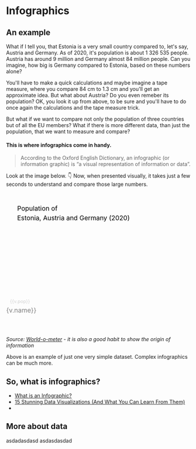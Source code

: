 # Infographics

## An example

What if I tell you, that Estonia is a very small country compared to, let's say, Austria and Germany. As of 2020, it's population is about 1 326 535 people. Austria has around 9 million and Germany almost 84 million people. Can you imagine, how big is Germany compared to Estonia, based on these numbers alone? 

You'll have to make a quick calculations and maybe imagine a tape measure, where you compare 84 cm to 1.3 cm and you'll get an approximate idea. But what about Austria? Do you even remeber its population? OK, you look it up from above, to be sure and you'll have to do once again the calculations and the tape measure trick. 

But what if we want to compare not only the population of three countries but of all the EU members? What if there is more different data, than just the population, that we want to measure and compare? 

#### This is where **infographics** come in handy.


<!-- An illustration is often just an add-on to the content &ndash; something that helps bring life to text, add emotion etc. It is not very important, what exact colors you use or how big exactly the elements are compared to each other, as long as the illustrations overall look remains pleasant and proffessional. But sometimes this isn't the case &ndash; sometimes illustrations are based on **real data**. That kind of images are called infographics.  -->

> According to the Oxford English Dictionary, an infographic (or information graphic) is “a visual representation of information or data”.


Look at the image below. 👇 Now, when presented visually, it takes just a few seconds to understand and compare those large numbers.



<svg width="200" height="150" viewBox="0 0 200 150" style="width:100%; height:auto;" class="ed-elevated-05 ed-rounded-05">
    <g transform="translate(0, 120)">
        <g v-for="(v,i) in [{'name':'Estonia','pop':1326535,'col':'hsl(0,40%,70%)'}, {'name':'Austria','pop':9006398,'col':'hsl(120,40%,70%)'}, {'name':'Germany','pop':83783942,'col':'hsl(240,40%,70%)'}]" :transform="translate(map(i,0,2,20,150), 0)">
            <rect width="30" :height="map(v.pop,0,90000000,0,100)"  :fill="v.col" transform="scale(1, -1)" />
            <text y="10" x="15" font-size="7" fill="gray" text-anchor="middle">{{v.name}}</text>
            <text :y="map(v.pop,0,90000000,0,-100)-3" x="15" font-size="5" fill="lightgray" text-anchor="middle">{{v.pop}}</text>
        </g>
    </g>
    <text x="12" y="20" font-size="7" width="150">Population of</text>
    <text x="12" y="30" font-size="7" width="150">Estonia, Austria and Germany (2020)</text>
</svg>

*Source: [World-o-meter](https://www.worldometers.info/population/countries-in-europe-by-population/) - it is also a good habit to show the origin of information*


Above is an example of just one very simple dataset. Complex infographics can be much more.

## So, what is infographics?

- [What is an Infographic?](https://venngage.com/blog/what-is-an-infographic/)
- [15 Stunning Data Visualizations (And What You Can Learn From Them)](https://towardsdatascience.com/15-stunning-data-visualizations-and-what-you-can-learn-from-them-fc5b78f21fb8)
- 






## More about data

asdadasdasd
asdasdasdad
